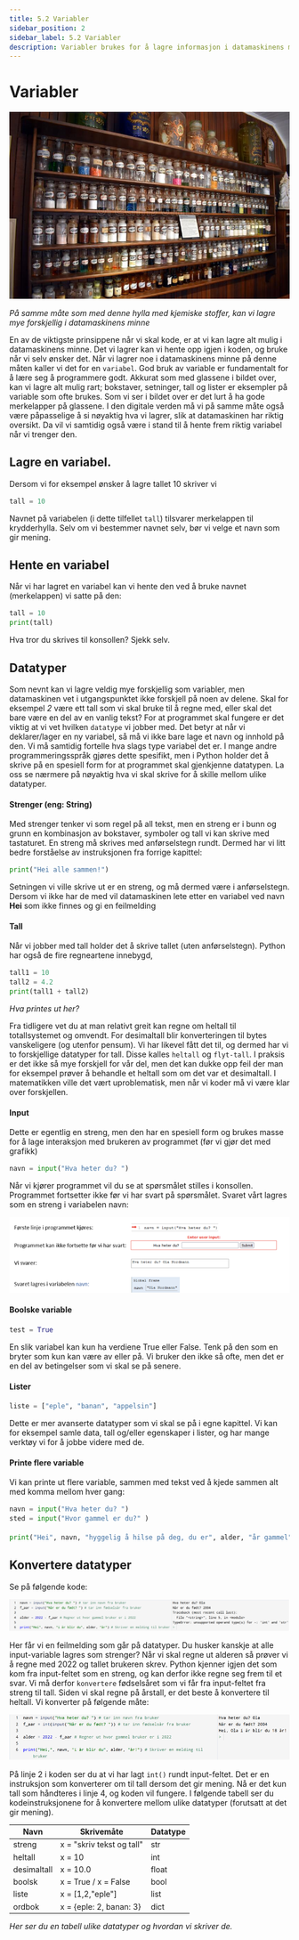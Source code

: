 ```yaml
---
title: 5.2 Variabler
sidebar_position: 2
sidebar_label: 5.2 Variabler
description: Variabler brukes for å lagre informasjon i datamaskinens minne.
---
```


# Variabler
![Variable](./bilder/variable_glass.jpg)

*På samme måte som med denne hylla med kjemiske stoffer, kan vi lagre mye forskjellig i datamaskinens minne*


En av de viktigste prinsippene når vi skal kode, er at vi kan lagre alt mulig i datamaskinens minne. Det vi lagrer kan vi hente opp igjen i koden, og bruke når vi selv ønsker det. Når vi lagrer noe i datamaskinens minne på denne måten kaller vi det for en `variabel`. God bruk av variable er fundamentalt for å lære seg å programmere godt. Akkurat som med glassene i bildet over, kan vi lagre alt mulig rart; bokstaver, setninger, tall og lister er eksempler på variable som ofte brukes. Som vi ser i bildet over er det lurt å ha gode merkelapper på glassene. I den digitale verden må vi på samme måte også være påpasselige å si nøyaktig hva vi lagrer, slik at datamaskinen har riktig oversikt. Da vil vi samtidig også være i stand til å hente frem riktig variabel når vi trenger den. 

## Lagre en variabel.
Dersom vi for eksempel ønsker å lagre tallet 10 skriver vi 

```python
tall = 10
```

 Navnet på variabelen (i dette tilfellet `tall`) tilsvarer merkelappen til krydderhylla. Selv om vi bestemmer navnet selv, bør vi velge et navn som gir mening.


## Hente en variabel

Når vi har lagret en variabel kan vi hente den ved å bruke navnet (merkelappen) vi satte på den:

```python
tall = 10
print(tall)
```
Hva tror du skrives til konsollen? Sjekk selv.


## Datatyper

Som nevnt kan vi lagre veldig mye forskjellig som variabler, men datamaskinen vet i utgangspunktet ikke forskjell på noen av delene. Skal for eksempel *2* være ett tall som vi skal bruke til å regne med, eller skal det bare være en del av en vanlig tekst? For at programmet skal fungere er det viktig at vi vet hvilken `datatype` vi jobber med. Det betyr at når vi deklarer/lager en ny variabel, så må vi ikke bare lage et navn og innhold på den. Vi må samtidig fortelle hva slags type variabel det er. I mange andre programmeringsspråk gjøres dette spesifikt, men i Python holder det å skrive på en spesiell form for at programmet skal gjenkjenne datatypen. La oss se nærmere på nøyaktig hva vi skal skrive for å skille mellom ulike datatyper.

#### Strenger (eng: String)

Med strenger tenker vi som regel på all tekst, men en streng er i bunn og grunn en kombinasjon av bokstaver, symboler og tall vi kan skrive med tastaturet. En streng må skrives med anførselstegn rundt. Dermed har vi litt bedre forståelse av instruksjonen fra forrige kapittel:

```python
print("Hei alle sammen!")
```

Setningen vi ville skrive ut er en streng, og må dermed være i anførselstegn. Dersom vi ikke har de med vil datamaskinen lete etter en variabel ved navn **Hei** som ikke finnes og gi en feilmelding


#### Tall

Når vi jobber med tall holder det å skrive tallet (uten anførselstegn). Python har også de fire regneartene innebygd,  

```python
tall1 = 10
tall2 = 4.2
print(tall1 + tall2)
```

*Hva printes ut her?*

Fra tidligere vet du at man relativt greit kan regne om heltall til totallsystemet og omvendt. For desimaltall blir konverteringen til bytes vanskeligere (og utenfor pensum). Vi har likevel fått det til, og dermed har vi to forskjellige datatyper for tall. Disse kalles `heltall` og `flyt-tall`. I praksis er det ikke så mye forskjell for vår del, men det kan dukke opp feil der man for eksempel prøver å behandle et heltall som om det var et desimaltall. I matematikken ville det vært uproblematisk, men når vi koder må vi være klar over forskjellen.


#### Input

Dette er egentlig en streng, men den har en spesiell form og brukes masse for å lage interaksjon med brukeren av programmet (før vi gjør det med grafikk)

```python
navn = input("Hva heter du? ")
```

Når vi kjører programmet vil du se at spørsmålet stilles i konsollen. Programmet fortsetter ikke før vi har svart på spørsmålet. Svaret vårt lagres som en streng i variabelen navn:

![Input](./bilder/input.png)


#### Boolske variable

```python
test = True
```

En slik variabel kan kun ha verdiene True eller False. Tenk på den som en bryter som kun kan være av eller på. Vi bruker den ikke så ofte, men det er en del av betingelser som vi skal se på senere.


#### Lister

```python
liste = ["eple", "banan", "appelsin"]
```

Dette er mer avanserte datatyper som vi skal se på i egne kapittel. Vi kan for eksempel samle data, tall og/eller egenskaper i lister, og har mange verktøy vi for å jobbe videre med de.


#### Printe flere variable

Vi kan printe ut flere variable, sammen med tekst ved å kjede sammen alt med komma mellom hver gang:

```python
navn = input("Hva heter du? ")
sted = input("Hvor gammel er du?" )

print("Hei", navn, "hyggelig å hilse på deg, du er", alder, "år gammel")
```


## Konvertere datatyper 

Se på følgende kode:

![Feil med input](./bilder/feil.png)

Her får vi en feilmelding som går på datatyper. Du husker kanskje at alle input-variable lagres som strenger? Når vi skal regne ut alderen så prøver vi å regne med 2022 og tallet brukeren skrev. Python kjenner igjen det som kom fra input-feltet som en streng, og kan derfor ikke regne seg frem til et svar. Vi må derfor `konvertere` fødselsåret som vi får fra input-feltet fra streng til tall. Siden vi skal regne på årstall, er det beste å konvertere til heltall. Vi konverter på følgende måte:

![Feil med input - konvertering](./bilder/riktig.png)

På linje 2 i koden ser du at vi har lagt `int()` rundt input-feltet. Det er en instruksjon som konverterer om til tall dersom det gir mening. Nå er det kun tall som håndteres i linje 4, og koden vil fungere. I følgende tabell ser du kodeinstruksjonene for å konvertere mellom ulike datatyper (forutsatt at det gir mening).

| Navn | Skrivemåte | Datatype |
|----------|------------|-----------|
| streng | x = "skriv tekst og tall"  | str |
| heltall  | x = 10        | int |
| desimaltall| x = 10.0    | float |
| boolsk | x = True / x = False | bool |
| liste | x = [1,2,"eple"] | list |
| ordbok| x = {eple: 2, banan: 3} | dict |

*Her ser du en tabell ulike datatyper og hvordan vi skriver de.*





